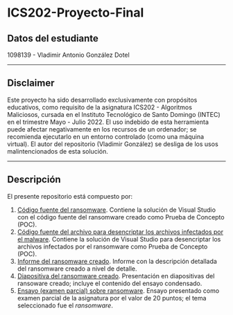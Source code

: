 # ICS202-Proyecto-Final
## Datos del estudiante
1098139 - Vladimir Antonio González Dotel

-----
## Disclaimer
Este proyecto ha sido desarrollado exclusivamente con propósitos educativos, como requisito de la asignatura ICS202 - Algoritmos Maliciosos, cursada en el Instituto Tecnológico de Santo Domingo (INTEC) en el trimestre Mayo - Julio 2022. El uso indebido de esta herramienta puede afectar negativamente en los recursos de un ordenador; se recomienda ejecutarlo en un entorno controlado (como una máquina virtual). El autor del repositorio (Vladimir González) se desliga de los usos malintencionados de esta solución.

-----
## Descripción
El presente repositorio está compuesto por:
1. [Código fuente del ransomware](https://github.com/mrvladimir15/ICS202-Proyecto-Final/tree/main/Ransomware). Contiene la solución de Visual Studio con el código fuente del ransomware creado como Prueba de Concepto (POC).
2. [Código fuente del archivo para desencriptar los archivos infectados por el malware](https://github.com/mrvladimir15/ICS202-Proyecto-Final/tree/main/Decrypter). Contiene la solución de Visual Studio para desencriptar los archivos infectados por el ransomware como Prueba de Concepto (POC).
3. [Informe del ransomware creado](https://github.com/mrvladimir15/ICS202-Proyecto-Final/blob/main/ICS202-01%20-%20Informe%20proyecto%20final%20ransomware%20-%201098139%20-%20Vladimir%20González.pdf). Informe con la descripción detallada del ransomware creado a nivel de detalle.
4. [Diapositiva del ransomware creado](https://github.com/mrvladimir15/ICS202-Proyecto-Final/blob/main/ICS202-01%20-%20Presentación%20Proyecto%20Final%20-%201098139%20-%20Vladimir%20González.pdf). Presentación en diapositivas del ransoware creado; incluye el contenido del ensayo condensado.
5. [Ensayo (examen parcial) sobre ransomware](https://github.com/mrvladimir15/ICS202-Proyecto-Final/blob/main/ICS202-01%20-%20Ensayo%20Ransomware%20-%201098139%20-%20Vladimir%20González.pdf). Ensayo presentado como examen parcial de la asignatura por el valor de 20 puntos; el tema seleccionado fue el *ransomware*.
